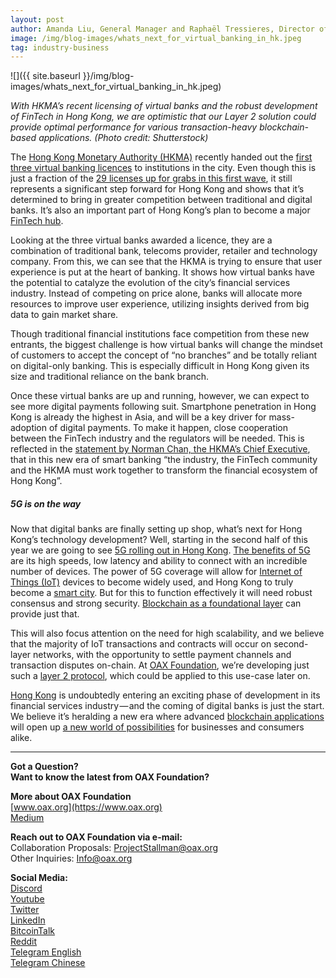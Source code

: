 ```yaml
---
layout: post
author: Amanda Liu, General Manager and Raphaël Tressieres, Director of Business Development, OAX Foundation
image: /img/blog-images/whats_next_for_virtual_banking_in_hk.jpeg
tag: industry-business
---
```


![]({{ site.baseurl }}/img/blog-images/whats_next_for_virtual_banking_in_hk.jpeg)

_With HKMA’s recent licensing of virtual banks and the robust development of FinTech in Hong Kong, we are optimistic that our Layer 2 solution could provide optimal performance for various transaction-heavy blockchain-based applications. (Photo credit: Shutterstock)_

The [Hong Kong Monetary Authority (HKMA)](https://www.hkma.gov.hk/eng/index.shtml) recently handed out the [first three virtual banking licences](https://www.moodysanalytics.com/regulatory-news/mar-27-19-hkma%20grants%20three%20virtual%20banking%20licenses%20in%20hong%20kong) to institutions in the city. Even though this is just a fraction of the [29 licenses up for grabs in this first wave](https://www.scmp.com/business/banking-finance/article/2162292/hong-kong-draws-29-applications-virtual-bank-license), it still represents a significant step forward for Hong Kong and shows that it’s determined to bring in greater competition between traditional and digital banks. It’s also an important part of Hong Kong’s plan to become a major [FinTech hub](http://www.hongkong-fintech.hk/en/news/hong-kong-asia’s-fintech-hub.html).

Looking at the three virtual banks awarded a licence, they are a combination of traditional bank, telecoms provider, retailer and technology company. From this, we can see that the HKMA is trying to ensure that user experience is put at the heart of banking. It shows how virtual banks have the potential to catalyze the evolution of the city’s financial services industry. Instead of competing on price alone, banks will allocate more resources to improve user experience, utilizing insights derived from big data to gain market share.

Though traditional financial institutions face competition from these new entrants, the biggest challenge is how virtual banks will change the mindset of customers to accept the concept of “no branches” and be totally reliant on digital-only banking. This is especially difficult in Hong Kong given its size and traditional reliance on the bank branch.

Once these virtual banks are up and running, however, we can expect to see more digital payments following suit. Smartphone penetration in Hong Kong is already the highest in Asia, and will be a key driver for mass-adoption of digital payments. To make it happen, close cooperation between the FinTech industry and the regulators will be needed. This is reflected in the [statement by Norman Chan, the HKMA’s Chief Executive](https://www.crowdfundinsider.com/2019/03/145819-hong-kong-monetary-authority-grants-first-virtual-bank-licenses-reinforces-hong-kong-as-premier-international-financial-centre/), that in this new era of smart banking “the industry, the FinTech community and the HKMA must work together to transform the financial ecosystem of Hong Kong”.

##### 5G is on the way  
Now that digital banks are finally setting up shop, what’s next for Hong Kong’s technology development? Well, starting in the second half of this year we are going to see [5G rolling out in Hong Kong](https://www.scmp.com/news/hong-kong/economy/article/2122511/hong-kong-be-one-worlds-earliest-adopters-5g-technology). [The benefits of 5G](https://www.rfpage.com/applications-5g-technology/) are its high speeds, low latency and ability to connect with an incredible number of devices. The power of 5G coverage will allow for [Internet of Things (IoT)](https://internet-of-things-innovation.com/insights/the-blog/5g-means-internet-things/) devices to become widely used, and Hong Kong to truly become a [smart city](http://www.smartcitiesworldforums.com/news/smart-cities-asia-pacific/finance-and-policy-ap/720-hong-kong-releases-its-smart-city-blueprint-in-effort-to-become-world-s-smartest-city). But for this to function effectively it will need robust consensus and strong security. [Blockchain as a foundational layer](https://finance.yahoo.com/news/development-smart-cities-blockchain-got-160048555.html) can provide just that.

This will also focus attention on the need for high scalability, and we believe that the majority of IoT transactions and contracts will occur on second-layer networks, with the opportunity to settle payment channels and transaction disputes on-chain. At [OAX Foundation](https://twitter.com/OAX_Foundation), we’re developing just such a [layer 2 protocol](https://github.com/OAXFoundation/oax-client), which could be applied to this use-case later on.

[Hong Kong](https://ftahk.org) is undoubtedly entering an exciting phase of development in its financial services industry — and the coming of digital banks is just the start. We believe it’s heralding a new era where advanced [blockchain applications](http://fintechnews.hk/8603/blockchain/blockchain-hong-kong-ecosystem-map-2019/) will open up [a new world of possibilities](https://www.whub.io/fintech-toolboxv) for businesses and consumers alike.

---

**Got a Question?**  
**Want to know the latest from OAX Foundation?**  

**More about OAX Foundation**  
[www.oax.org](https://www.oax.org)  
[Medium](https://medium.com/@OAX_Foundation)  

**Reach out to OAX Foundation via e-mail:**  
Collaboration Proposals: [ProjectStallman@oax.org](mailto:ProjectStallman@oax.org)  
Other Inquiries: [Info@oax.org](mailto:Info@oax.org)  

**Social Media:**  
[Discord](https://discordapp.com/invite/ZH5YHkb)  
[Youtube](https://bit.ly/2Bvsk73)  
[Twitter](https://twitter.com/OAX_Foundation)  
[LinkedIn](https://www.linkedin.com/company/oax-foundation/)  
[BitcoinTalk](http://bitcointalk.org/index.php?topic=1943946)  
[Reddit](https://www.reddit.com/r/OpenANX/)  
[Telegram English](https://t.me/openanxteam)  
[Telegram Chinese](https://t.me/oax_cn)  
